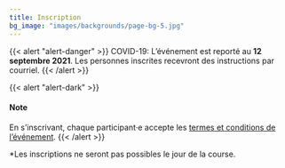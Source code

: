 ```yaml
---
title: Inscription
bg_image: "images/backgrounds/page-bg-5.jpg"
---
```


{{< alert "alert-danger" >}}
COVID-19: L’événement est reporté au **12 septembre 2021**. Les personnes inscrites recevront des instructions par courriel.
{{< /alert >}}


{{< alert "alert-dark" >}}
#### Note

En s’inscrivant, chaque participant·e accepte les [termes et conditions de l’événement](/files/renonciation.pdf).
{{< /alert >}}

\*Les inscriptions ne seront pas possibles le jour de la course.

